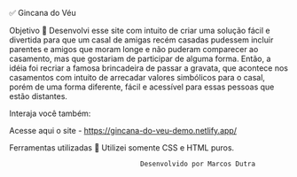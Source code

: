 ✅ Gincana do Véu

Objetivo 🎯
Desenvolvi esse site com intuito de criar uma solução fácil e divertida para que um casal de amigas recém casadas pudessem incluir parentes e amigos que moram longe e não puderam comparecer ao casamento, mas que gostariam de participar de alguma forma. Então, a idéia foi recriar a famosa brincadeira de passar a gravata, que acontece nos casamentos com intuito de arrecadar valores simbólicos para o casal, porém de uma forma diferente, fácil e acessível para essas pessoas que estão distantes. 

Interaja você também:

Acesse aqui o site - https://gincana-do-veu-demo.netlify.app/

Ferramentas utilizadas 🔧
Utilizei somente CSS e HTML puros. 





                                     Desenvolvido por Marcos Dutra
